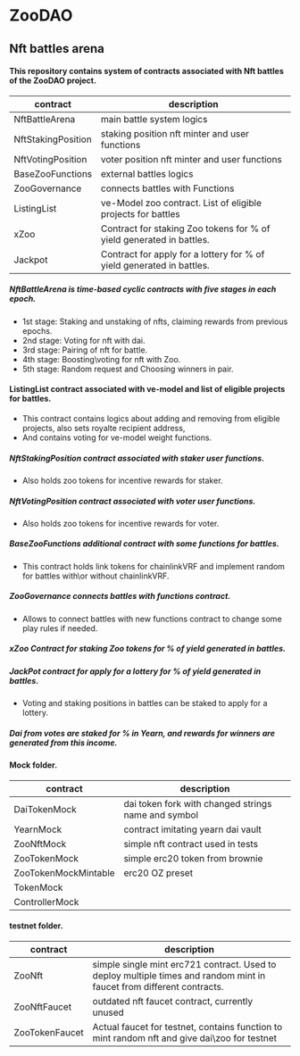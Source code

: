 # ZooDAO 
## Nft battles arena

#### This repository contains system of contracts associated with Nft battles of the ZooDAO project.

| contract | description |
| --- | --- |
| NftBattleArena| main battle system logics|
| NftStakingPosition| staking position nft minter and user functions|
| NftVotingPosition| voter position nft minter and user functions|
| BaseZooFunctions | external battles logics|
| ZooGovernance | connects battles with Functions|
| ListingList | ve-Model zoo contract. List of eligible projects for battles |
| xZoo | Contract for staking Zoo tokens for % of yield generated in battles. |
| Jackpot | Сontract for apply for a lottery for % of yield generated in battles. |


##### NftBattleArena is time-based cyclic contracts with five stages in each epoch.
* 1st stage: Staking and unstaking of nfts, claiming rewards from previous epochs.
* 2nd stage: Voting for nft with dai.
* 3rd stage: Pairing of nft for battle.
* 4th stage: Boosting\voting for nft with Zoo.
* 5th stage: Random request and Choosing winners in pair.

#### ListingList contract associated with ve-model and list of eligible projects for battles.
* This contract contains logics about adding and removing from eligible projects, also sets royalte recipient address,
* And contains voting for ve-model weight functions.

##### NftStakingPosition contract associated with staker user functions.
* Also holds zoo tokens for incentive rewards for staker.

##### NftVotingPosition contract associated with voter user functions.
* Also holds zoo tokens for incentive rewards for voter.

##### BaseZooFunctions additional contract with some functions for battles. 
* This contract holds link tokens for chainlinkVRF and implement random for battles with\or without chainlinkVRF.

##### ZooGovernance connects battles with functions contract.
* Allows to connect battles with new functions contract to change some play rules if needed.

##### xZoo Contract for staking Zoo tokens for % of yield generated in battles.

##### JackPot contract for apply for a lottery for % of yield generated in battles.
* Voting and staking positions in battles can be staked to apply for a lottery.


##### Dai from votes are staked for % in Yearn, and rewards for winners are generated from this income.


#### Mock folder.
| contract | description |
| --- | --- |
| DaiTokenMock| dai token fork with changed strings name and symbol |
| YearnMock | contract imitating yearn dai vault |
| ZooNftMock | simple nft contract used in tests |
| ZooTokenMock | simple erc20 token from brownie |
| ZooTokenMockMintable | erc20 OZ preset |
| TokenMock |
| ControllerMock |

#### testnet folder.
| contract | description |
| --- | --- |
| ZooNft| simple single mint erc721 contract. Used to deploy multiple times and random mint in faucet from different contracts.|
| ZooNftFaucet | outdated nft faucet contract, currently unused |
| ZooTokenFaucet | Actual faucet for testnet, contains function to mint random nft and give dai\zoo for testnet |


